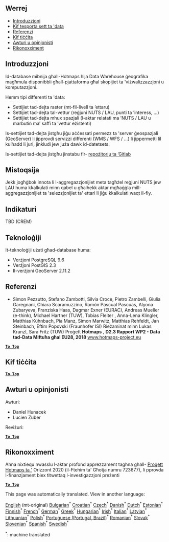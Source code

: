 <h2> Werrej </h2><ul><li> <a href="#Introduction">Introduzzjoni</a> </li><li> <a href="#How-to-export-a-dataset">Kif tesporta sett ta &#39;data</a> </li><li> <a href="#References">Referenzi</a> </li><li> <a href="#How-to-cite">Kif tiċċita</a> </li><li> <a href="#Authors-and-reviewers">Awturi u opinjonisti</a> </li><li> <a href="#acknowledgement">Rikonoxximent</a> </li></ul><h2> Introduzzjoni </h2><p> Id-database mibnija għall-Hotmaps hija Data Warehouse ġeografika magħmula disponibbli għall-pjattaforma għal skopijiet ta ’viżwalizzazzjoni u komputazzjoni. </p><p> Hemm tipi differenti ta &#39;data: </p><ul><li> Settijiet tad-dejta raster (mt-fil-livell ta ’ettaru) </li><li> Settijiet tad-dejta tal-vettur (reġjuni NUTS / LAU, punti ta ’interess, ...) </li><li> Settijiet tad-dejta mhux spazjali (l-aktar relatati ma ’NUTS / LAU u marbutin ma’ saffi ta ’vettur eżistenti) </li></ul><p> Is-settijiet tad-dejta jistgħu jiġu aċċessati permezz ta &#39;server ġeospazjali (GeoServer) li jipprovdi servizzi differenti (WMS / WFS / ...) li jippermetti lil kulħadd li juri, jinkludi jew juża dawk id-datetsets. </p><p> Is-settijiet tad-dejta jistgħu jinstabu fir- <a href="https://gitlab.com/hotmaps">repożitorju ta ’Gitlab</a> </p><h2> Mistoqsija </h2><p> Jekk jogħġbok innota li l-aggregazzjonijiet meta tagħżel reġjuni NUTS jew LAU huma kkalkulati minn qabel u għalhekk aktar mgħaġġla mill-aggregazzjonijiet ta &#39;selezzjonijiet ta&#39; ettari li jiġu kkalkulati waqt il-fly. </p><h2> Indikaturi </h2><p> TBD (CREM) </p><h2> Teknoloġiji </h2><p> It-teknoloġiji użati għad-database huma: </p><ul><li> Verżjoni PostgreSQL 9.6 </li><li> Verżjoni PostGIS 2.3 </li><li> Il-verżjoni GeoServer 2.11.2 </li></ul><h2> Referenzi </h2><ul><li> Simon Pezzutto, Stefano Zambotti, Silvia Croce, Pietro Zambelli, Giulia Garegnani, Chiara Scaramuzzino, Ramón Pascual Pascuas, Alyona Zubaryeva, Franziska Haas, Dagmar Exner (EURAC), Andreas Mueller (e-think), Michael Hartner (TUW), Tobias Fleiter , Anna-Lena Klingler, Matthias Kühnbach, Pia Manz, Simon Marwitz, Matthias Rehfeldt, Jan Steinbach, Eftim Popovski (Fraunhofer ISI) Rieżaminat minn Lukas Kranzl, Sara Fritz (TUW) Proġett <strong>Hotmaps</strong> , <strong>D2.3 Rapport WP2 - Data tad-Data Miftuħa għal EU28, 2018</strong> <a href="http://www.hotmaps-project.eu/wp-content/uploads/2018/05/D2.3-Hotmaps_FINAL-VERSION_for-upload.pdf">www.hotmaps-project.eu</a> </li></ul><p><ins> <code><strong><a href="#table-of-contents">To Top</a></strong></code> </ins> </p><h2> Kif tiċċita </h2><p><ins> <code><strong><a href="#table-of-contents">To Top</a></strong></code> </ins> </p><h2> Awturi u opinjonisti </h2><p> Awturi: </p><ul><li> Daniel Hunacek </li><li> Lucien Zuber </li></ul><p> Reviżuri: </p><p><ins> <code><strong><a href="#table-of-contents">To Top</a></strong></code> </ins> </p><h2> Rikonoxximent </h2><p> Aħna nixtiequ nwasslu l-aktar profond apprezzament tagħna għall- <a href="https://www.hotmaps-project.eu">Proġett Hotmaps ta &#39;</a> Orizzont 2020 (il-Ftehim ta&#39; Għotja numru 723677), li pprovda l-finanzjament biex titwettaq l-investigazzjoni preżenti </p><p><ins> <code><strong><a href="#table-of-contents">To Top</a></strong></code> </ins> </p>

This page was automatically translated. View in another language:

[English](../en/Database-behind-the-Hotmaps-toolbox.md) (mt-original) [Bulgarian](../bg/Database-behind-the-Hotmaps-toolbox.md)<sup>\*</sup> [Croatian](../hr/Database-behind-the-Hotmaps-toolbox.md)<sup>\*</sup> [Czech](../cs/Database-behind-the-Hotmaps-toolbox.md)<sup>\*</sup> [Danish](../da/Database-behind-the-Hotmaps-toolbox.md)<sup>\*</sup> [Dutch](../nl/Database-behind-the-Hotmaps-toolbox.md)<sup>\*</sup> [Estonian](../et/Database-behind-the-Hotmaps-toolbox.md)<sup>\*</sup> [Finnish](../fi/Database-behind-the-Hotmaps-toolbox.md)<sup>\*</sup> [French](../fr/Database-behind-the-Hotmaps-toolbox.md)<sup>\*</sup> [German](../de/Database-behind-the-Hotmaps-toolbox.md)<sup>\*</sup> [Greek](../el/Database-behind-the-Hotmaps-toolbox.md)<sup>\*</sup> [Hungarian](../hu/Database-behind-the-Hotmaps-toolbox.md)<sup>\*</sup> [Irish](../ga/Database-behind-the-Hotmaps-toolbox.md)<sup>\*</sup> [Italian](../it/Database-behind-the-Hotmaps-toolbox.md)<sup>\*</sup> [Latvian](../lv/Database-behind-the-Hotmaps-toolbox.md)<sup>\*</sup> [Lithuanian](../lt/Database-behind-the-Hotmaps-toolbox.md)<sup>\*</sup>  [Polish](../pl/Database-behind-the-Hotmaps-toolbox.md)<sup>\*</sup> [Portuguese (Portugal, Brazil)](../pt/Database-behind-the-Hotmaps-toolbox.md)<sup>\*</sup> [Romanian](../ro/Database-behind-the-Hotmaps-toolbox.md)<sup>\*</sup> [Slovak](../sk/Database-behind-the-Hotmaps-toolbox.md)<sup>\*</sup> [Slovenian](../sl/Database-behind-the-Hotmaps-toolbox.md)<sup>\*</sup> [Spanish](../es/Database-behind-the-Hotmaps-toolbox.md)<sup>\*</sup> [Swedish](../sv/Database-behind-the-Hotmaps-toolbox.md)<sup>\*</sup> 

<sup>\*</sup>: machine translated
